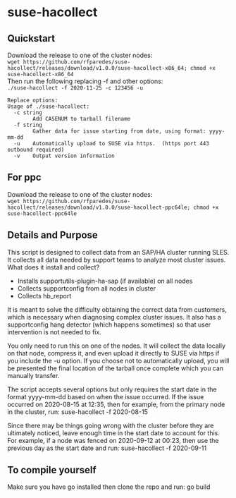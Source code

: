 # suse-hacollect

## Quickstart
Download the release to one of the cluster nodes:<br>
`wget https://github.com/rfparedes/suse-hacollect/releases/download/v1.0.0/suse-hacollect-x86_64; chmod +x suse-hacollect-x86_64` <br>
Then run the following replacing -f and other options:<br>
`./suse-hacollect -f 2020-11-25 -c 123456 -u`<br>

    Replace options:
    Usage of ./suse-hacollect:
      -c string
            Add CASENUM to tarball filename
      -f string
            Gather data for issue starting from date, using format: yyyy-mm-dd
      -u    Automatically upload to SUSE via https.  (https port 443 outbound required)
      -v    Output version information

## For ppc
Download the release to one of the cluster nodes:<br>
`wget https://github.com/rfparedes/suse-hacollect/releases/download/v1.0.0/suse-hacollect-ppc64le; chmod +x suse-hacollect-ppc64le` <br>
## Details and Purpose
This script is designed to collect data from an SAP/HA cluster running SLES. It collects all data needed by support teams to analyze most cluster issues. What does it install and collect?

* Installs supportutils-plugin-ha-sap (if available) on all nodes
* Collects supportconfig from all nodes in cluster
* Collects hb_report

It is meant to solve the difficulty obtaining the correct data from customers, which is necessary when diagnosing complex cluster issues. It also has a supportconfig hang detector (which happens sometimes) so that user intervention is not needed to fix.

You only need to run this on one of the nodes. It will collect the data locally on that node, compress it, and even upload it directly to SUSE via https if you include the -u option. If you choose not to automatically upload, you will be presented the final location of the tarball once complete which you can manually transfer.

The script accepts several options but only requires the start date in the format yyyy-mm-dd based on when the issue occurred. If the issue occurred on 2020-08-15 at 12:35, then for example, from the primary node in the cluster, run:
suse-hacollect -f 2020-08-15

Since there may be things going wrong with the cluster before they are ultimately noticed, leave enough time in the start date to account for this. For example, if a node was fenced on 2020-09-12 at 00:23, then use the previous day as the start date and run:
suse-hacollect -f 2020-09-11

## To compile yourself
Make sure you have go installed then clone the repo and run: go build
